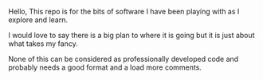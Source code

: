 Hello,
This repo is for the bits of software I have been playing with as I explore and learn.

I would love to say there is a big plan to where it is going but it is just about what takes my fancy.

None of this can be considered as professionally developed code and probably needs a good format and a load more comments.



